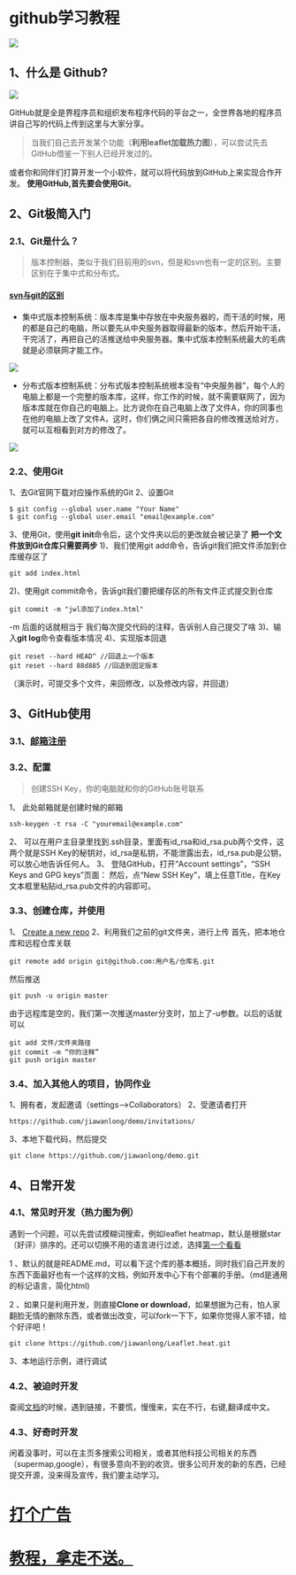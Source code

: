
# github学习教程


<img src="https://upload-images.jianshu.io/upload_images/11139784-57afc6cf8a9cd977.png?imageMogr2/auto-orient/strip%7CimageView2/2/w/1240"/>

## 1、什么是 Github?
<img src="https://upload-images.jianshu.io/upload_images/4064394-275d48bd7cb63cf5.png?imageMogr2/auto-orient/strip|imageView2/2/w/600/format/webp"/>

GitHub就是全是界程序员和组织发布程序代码的平台之一，全世界各地的程序员讲自己写的代码上传到这里与大家分享。
>当我们自己去开发某个功能（**利用leaflet加载热力图**），可以尝试先去GitHub借鉴一下别人已经开发过的。

或者你和同伴们打算开发一个小软件，就可以将代码放到GitHub上来实现合作开发。
**使用GitHub,首先要会使用Git**。


## 2、Git极简入门
### 2.1、Git是什么？
> 版本控制器，类似于我们目前用的svn，但是和svn也有一定的区别。主要区别在于集中式和分布式。
<h4><a href="https://blog.csdn.net/qq_40143330/article/details/79816024">svn与git的区别</a></h4>

- 集中式版本控制系统：版本库是集中存放在中央服务器的，而干活的时候，用的都是自己的电脑，所以要先从中央服务器取得最新的版本，然后开始干活，干完活了，再把自己的活推送给中央服务器。​集中式版本控制系统最大的毛病就是必须联网才能工作。
<img src="https://images2018.cnblogs.com/blog/872610/201806/872610-20180608145946789-1176396152.png"/>

- 分布式版本控制系统：分布式版本控制系统根本没有“中央服务器”，每个人的电脑上都是一个完整的版本库，这样，你工作的时候，就不需要联网了，因为版本库就在你自己的电脑上。比方说你在自己电脑上改了文件A，你的同事也在他的电脑上改了文件A，这时，你们俩之间只需把各自的修改推送给对方，就可以互相看到对方的修改了。
<img src="https://images2018.cnblogs.com/blog/872610/201806/872610-20180608150004492-762162766.png"/>

### 2.2、使用Git
1、去Git官网下载对应操作系统的Git
2、设置Git
```
$ git config --global user.name "Your Name"
$ git config --global user.email "email@example.com"
```
3、使用Git，使用**git init**命令后，这个文件夹以后的更改就会被记录了
**把一个文件放到Git仓库只需要两步**
1)、我们使用git add命令，告诉git我们把文件添加到仓库缓存区了

```
git add index.html
```
2)、使用git commit命令，告诉git我们要把缓存区的所有文件正式提交到仓库
```
git commit -m "jwl添加了index.html"
```
-m 后面的话就相当于 我们每次提交代码的注释，告诉别人自己提交了啥
3)、输入**git log**命令查看版本情况
4)、实现版本回退
```
git reset --hard HEAD^ //回退上一个版本
git reset --hard 88d885 //回退到固定版本
```
（演示时，可提交多个文件，来回修改，以及修改内容，并回退）

## 3、GitHub使用
### 3.1、<a href="https://github.com/join">邮箱注册</a>
### 3.2、配置
> 创建SSH Key，你的电脑就和你的GitHub账号联系

1、 此处邮箱就是创建时候的邮箱
```
ssh-keygen -t rsa -C "youremail@example.com"
```
2、 可以在用户主目录里找到.ssh目录，里面有id_rsa和id_rsa.pub两个文件，这两个就是SSH Key的秘钥对，id_rsa是私钥，不能泄露出去，id_rsa.pub是公钥，可以放心地告诉任何人。
3、 登陆GitHub，打开“Account settings”，“SSH Keys and GPG keys”页面：
然后，点“New SSH Key”，填上任意Title，在Key文本框里粘贴id_rsa.pub文件的内容即可。
### 3.3、创建仓库，并使用
1、 <a href="https://github.com/new">Create a new repo</a>
2、利用我们之前的git文件夹，进行上传
首先，把本地仓库和远程仓库关联
```
git remote add origin git@github.com:用户名/仓库名.git
```
然后推送
```
git push -u origin master
```
由于远程库是空的，我们第一次推送master分支时，加上了-u参数。以后的话就可以
```
git add 文件/文件夹路径
git commit –m “你的注释”
git push origin master
```
### 3.4、加入其他人的项目，协同作业
1、拥有者，发起邀请（settings-->Collaborators）
2、受邀请者打开
```
https://github.com/jiawanlong/demo/invitations/
```
3、本地下载代码，然后提交
```
git clone https://github.com/jiawanlong/demo.git
```
## 4、日常开发
### 4.1、常见时开发（热力图为例）
遇到一个问题，可以先尝试模糊词搜索，例如leaflet heatmap，默认是根据star（好评）排序的。还可以切换不用的语言进行过滤，选择<a href="https://github.com/Leaflet/Leaflet.heat">第一个看看</a>

1 、默认的就是README.md，可以看下这个库的基本概括，同时我们自己开发的东西下面最好也有一个这样的文档，例如开发中心下有个部署的手册。（md是通用的标记语言，简化html)

2 、如果只是利用开发，则直接**Clone or download**，如果想据为己有，怕人家翻脸无情的删除东西，或者做出改变，可以fork一下下，如果你觉得人家不错，给个好评吧！
```
git clone https://github.com/jiawanlong/Leaflet.heat.git
```
3、本地运行示例，进行调试
### 4.2、被迫时开发
查阅<a href="https://leafletjs.com/plugins.html">文档</a>的时候，遇到链接，不要慌，慢慢来，实在不行，右键,翻译成中文。
### 4.3、好奇时开发
闲着没事时，可以在主页多搜索公司相关，或者其他科技公司相关的东西（supermap,google），有很多意向不到的收货。很多公司开发的新的东西，已经提交开源，没来得及宣传，我们要主动学习。
# <a href="https://jiawanlong.github.io">打个广告</a>
# <a href="https://jiawanlong.github.io/2018/06/18/%E5%89%8D%E8%AE%B0%E2%80%94%E5%8D%9A%E5%AE%A2%E7%9A%84%E5%87%BA%E7%94%9F/">教程，拿走不送。</a>

